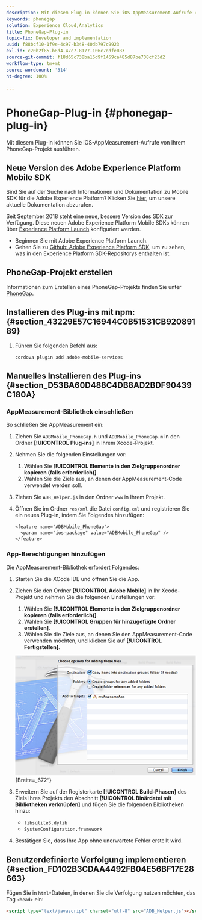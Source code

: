 ```yaml
---
description: Mit diesem Plug-in können Sie iOS-AppMeasurement-Aufrufe von Ihrem PhoneGap-Projekt ausführen.
keywords: phonegap
solution: Experience Cloud,Analytics
title: PhoneGap-Plug-in
topic-fix: Developer and implementation
uuid: f88bcf10-1f9e-4c97-b348-40db797c9923
exl-id: c20b2f85-b8d4-47c7-8177-106c7ddfe083
source-git-commit: f18d65c738ba16d9f1459ca485d87be708cf23d2
workflow-type: tm+mt
source-wordcount: '314'
ht-degree: 100%

---
```


# PhoneGap-Plug-in {#phonegap-plug-in}

Mit diesem Plug-in können Sie iOS-AppMeasurement-Aufrufe von Ihrem PhoneGap-Projekt ausführen.

## Neue Version des Adobe Experience Platform Mobile SDK

Sind Sie auf der Suche nach Informationen und Dokumentation zu Mobile SDK für die Adobe Experience Platform? Klicken Sie [hier](https://aep-sdks.gitbook.io/docs/), um unsere aktuelle Dokumentation abzurufen.

Seit September 2018 steht eine neue, bessere Version des SDK zur Verfügung. Diese neuen Adobe Experience Platform Mobile SDKs können über [Experience Platform Launch](https://www.adobe.com/de/experience-platform/launch.html) konfiguriert werden.

* Beginnen Sie mit Adobe Experience Platform Launch.
* Gehen Sie zu [Github: Adobe Experience Platform SDK](https://github.com/Adobe-Marketing-Cloud/acp-sdks), um zu sehen, was in den Experience Platform SDK-Repositorys enthalten ist.


## PhoneGap-Projekt erstellen

Informationen zum Erstellen eines PhoneGap-Projekts finden Sie unter [PhoneGap](https://helpx.adobe.com/de/experience-manager/6-4/mobile/using/phonegap.html).

## Installieren des Plug-ins mit npm: {#section_43229E57C16944C0B51531CB92089189}

1. Führen Sie folgenden Befehl aus:

   ```
   cordova plugin add adobe-mobile-services
   ```

## Manuelles Installieren des Plug-ins  {#section_D53BA60D488C4DB8AD2BDF90439C180A}

### AppMeasurement-Bibliothek einschließen

So schließen Sie AppMeasurement ein:

1. Ziehen Sie `ADBMobile_PhoneGap.h` und `ADBMobile_PhoneGap.m` in den Ordner **[!UICONTROL Plug-ins]** in Ihrem Xcode-Projekt.
1. Nehmen Sie die folgenden Einstellungen vor:

   1. Wählen Sie **[!UICONTROL Elemente in den Zielgruppenordner kopieren (falls erforderlich)]**.
   1. Wählen Sie die Ziele aus, an denen der AppMeasurement-Code verwendet werden soll.

1. Ziehen Sie `ADB_Helper.js` in den Ordner `www` in Ihrem Projekt.
1. Öffnen Sie im Ordner `res/xml` die Datei `config.xml` und registrieren Sie ein neues Plug-in, indem Sie Folgendes hinzufügen:

   ```
   <feature name="ADBMobile_PhoneGap"> 
     <param name="ios-package" value="ADBMobile_PhoneGap" /> 
   </feature>
   ```

### App-Berechtigungen hinzufügen

Die AppMeasurement-Bibliothek erfordert Folgendes:

1. Starten Sie die XCode IDE und öffnen Sie die App.
1. Ziehen Sie den Ordner **[!UICONTROL Adobe Mobile]** in Ihr Xcode-Projekt und nehmen Sie die folgenden Einstellungen vor:

   1. Wählen Sie **[!UICONTROL Elemente in den Zielgruppenordner kopieren (falls erforderlich)]**.
   1. Wählen Sie **[!UICONTROL Gruppen für hinzugefügte Ordner erstellen]**.
   1. Wählen Sie die Ziele aus, an denen Sie den AppMeasurement-Code verwenden möchten, und klicken Sie auf **[!UICONTROL Fertigstellen]**.

   ![](assets/xcode-settings.png){Breite=„672“}

1. Erweitern Sie auf der Registerkarte **[!UICONTROL Build-Phasen]** des Ziels Ihres Projekts den Abschnitt **[!UICONTROL Binärdatei mit Bibliotheken verknüpfen]** und fügen Sie die folgenden Bibliotheken hinzu:

   * `libsqlite3.dylib`
   * `SystemConfiguration.framework`

1. Bestätigen Sie, dass Ihre App ohne unerwartete Fehler erstellt wird.

## Benutzerdefinierte Verfolgung implementieren {#section_FD102B3CDAA4492FB04E56BF17E28663}

Fügen Sie in `html`-Dateien, in denen Sie die Verfolgung nutzen möchten, das Tag `<head>` ein:

```html
<script type="text/javascript" charset="utf-8" src="ADB_Helper.js"></script>
```
